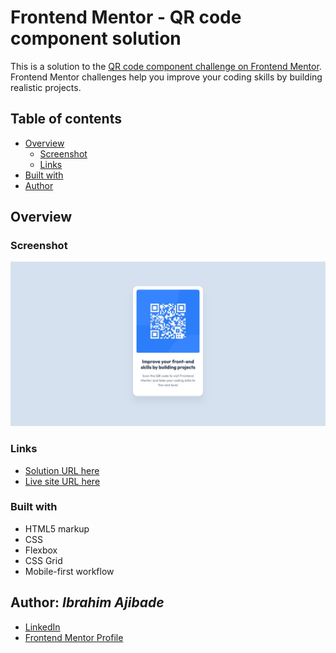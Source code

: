 # Frontend Mentor - QR code component solution

This is a solution to the [QR code component challenge on Frontend Mentor](https://www.frontendmentor.io/challenges/qr-code-component-iux_sIO_H). Frontend Mentor challenges help you improve your coding skills by building realistic projects.

## Table of contents

- [Overview](#overview)
    - [Screenshot](#screenshot)
    - [Links](#links)
- [Built with](#built-with)
- [Author](#author)

## Overview

### Screenshot

![](./design/screenshot.jpg)
### Links

- [Solution URL here](https://github.com/ajibade-ibrahim/qr-code-component)
- [Live site URL here](https://ajibade-ibrahim.github.io/qr-code-component/)

### Built with

- HTML5 markup
- CSS
- Flexbox
- CSS Grid
- Mobile-first workflow

## Author: _Ibrahim Ajibade_

- [LinkedIn](https://www.linkedin.com/in/ibrahim-kayode-ajibade/)
- [Frontend Mentor Profile](https://www.frontendmentor.io/profile/ajibade-ibrahim)
